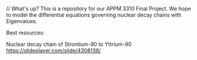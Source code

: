 // What's up?
This is a repository for our APPM 3310 Final Project. We hope to model the differential equations governing nuclear decay chains with Eigenvalues.



Best resources:

Nuclear decay chain of Strontium-90 to Yttrium-90 https://slideplayer.com/slide/4308138/

